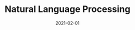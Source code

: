 ---
title: "Natural Language Processing"
collection: teaching
type: "Undergraduate course"
permalink: /teaching/2021-spring-teaching-2
venue: "Renmin University of China, Institute of Statistics and Big Data"
date: 2021-02-01
location: "Beijing, China"
---